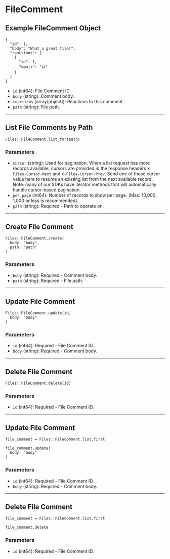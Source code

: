 # FileComment

## Example FileComment Object

```
{
  "id": 1,
  "body": "What a great file!",
  "reactions": [
    {
      "id": 1,
      "emoji": "👍"
    }
  ]
}
```

* `id` (int64): File Comment ID
* `body` (string): Comment body.
* `reactions` (array(object)): Reactions to this comment.
* `path` (string): File path.


---

## List File Comments by Path

```
Files::FileComment.list_for(path)
```

### Parameters

* `cursor` (string): Used for pagination.  When a list request has more records available, cursors are provided in the response headers `X-Files-Cursor-Next` and `X-Files-Cursor-Prev`.  Send one of those cursor value here to resume an existing list from the next available record.  Note: many of our SDKs have iterator methods that will automatically handle cursor-based pagination.
* `per_page` (int64): Number of records to show per page.  (Max: 10,000, 1,000 or less is recommended).
* `path` (string): Required - Path to operate on.


---

## Create File Comment

```
Files::FileComment.create(
  body: "body", 
  path: "path"
)
```

### Parameters

* `body` (string): Required - Comment body.
* `path` (string): Required - File path.


---

## Update File Comment

```
Files::FileComment.update(id, 
  body: "body"
)
```

### Parameters

* `id` (int64): Required - File Comment ID.
* `body` (string): Required - Comment body.


---

## Delete File Comment

```
Files::FileComment.delete(id)
```

### Parameters

* `id` (int64): Required - File Comment ID.


---

## Update File Comment

```
file_comment = Files::FileComment.list.first

file_comment.update(
  body: "body"
)
```

### Parameters

* `id` (int64): Required - File Comment ID.
* `body` (string): Required - Comment body.


---

## Delete File Comment

```
file_comment = Files::FileComment.list.first

file_comment.delete
```

### Parameters

* `id` (int64): Required - File Comment ID.
